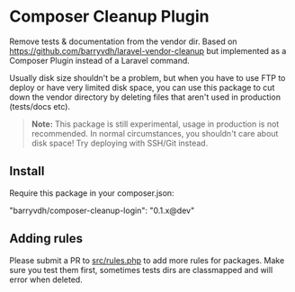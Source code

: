 Composer Cleanup Plugin
=======================

Remove tests & documentation from the vendor dir. Based on https://github.com/barryvdh/laravel-vendor-cleanup 
but implemented as a Composer Plugin instead of a Laravel command.

Usually disk size shouldn't be a problem, but when you have to use FTP to deploy or have very limited disk space,
you can use this package to cut down the vendor directory by deleting files that aren't used in production (tests/docs etc).

> **Note:** This package is still experimental, usage in production is not recommended.
> In normal circumstances, you shouldn't care about disk space! Try deploying with SSH/Git instead.

## Install

Require this package in your composer.json:

   "barryvdh/composer-cleanup-login": "0.1.x@dev"

## Adding rules

Please submit a PR to [src/rules.php](https://github.com/barryvdh/composer-cleanup-plugin/blob/master/src/rules.php) to add more rules for packages.
Make sure you test them first, sometimes tests dirs are classmapped and will error when deleted.
